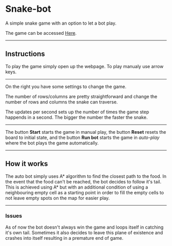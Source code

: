 # Snake-bot

A simple snake game with an option to let a bot play.

The game can be accessed [Here](https://smukvica.github.io/snake-bot/).

----

## Instructions

To play the game simply open up the webpage. To play manualy use arrow keys.

----

On the right you have some settings to change the game.

The number of rows/columns are pretty straightforward and change the number of rows and columns the snake can traverse.

The updates per second sets up the number of times the game step happends in a second. The bigger the number the faster the snake.

----

The button **Start** starts the game in manual play, the button **Reset** resets the board to initial state, and the button **Run bot** starts the game in *auto-play* where the bot plays the game automatically.

----

## How it works

The auto bot simply uses A* algorithm to find the closest path to the food. In the event that the food can't be reached, the bot decides to follow it's tail. This is achieved using A* but with an additional condition of using a neighbouring empty cell as a starting point in order to fill the empty cells to not leave empty spots on the map for easier play.

----

### Issues

As of now the bot doesn't always win the game and loops itself in catching it's own tail. Sometimes it also decides to leave this plane of existence and crashes into itself resulting in a premature end of game.